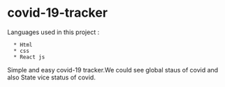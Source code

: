 # covid-19-tracker

Languages used in this project :
      
      * Html
      * css
      * React js
      
 Simple and easy covid-19 tracker.We could see global staus of covid and 
 also State vice  status of covid. 
